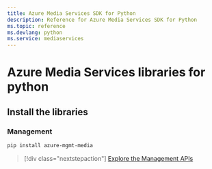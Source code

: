 ```yaml
---
title: Azure Media Services SDK for Python
description: Reference for Azure Media Services SDK for Python
ms.topic: reference
ms.devlang: python
ms.service: mediaservices
---
```

# Azure Media Services libraries for python

## Install the libraries


### Management

```bash
pip install azure-mgmt-media
```
> [!div class="nextstepaction"]
>  [Explore the Management APIs](/python/api/overview/azure/mgmt-mediaservices-readme)

